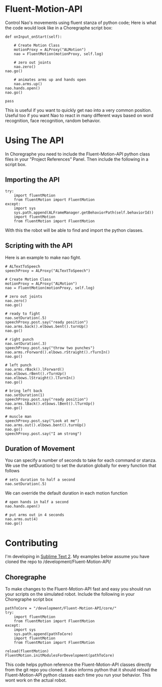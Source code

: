 Fluent-Motion-API
=================

Control Nao's movements using fluent stanza of python code; Here is what the code would look like in a Choregraphe script box:

    def onInput_onStart(self):

    	# Create Motion Class
    	motionProxy = ALProxy("ALMotion")
    	nao = FluentMotion(motionProxy, self.log)

    	# zero out joints
    	nao.zero()
	nao.go()

    	# animates arms up and hands open
    	nao.arms.up()
	nao.hands.open()
	nao.go()
 
    pass

This is useful if you want to quickly get nao into a very common position.  Useful too if you want Nao to react in many different ways based on word recognition, face recognition, random behavior.

Using The API
=================
In Choregraphe you need to include the Fluent-Motion-API python class files in your "Project References" Panel.  Then include the following in a script box.

Importing the API
-----------------
    try:
    	import fluentMotion
    	from fluentMotion import FluentMotion
    except:
    	import sys
    	sys.path.append(ALFrameManager.getBehaviorPath(self.behaviorId))
    	import fluentMotion
    	from fluentMotion import FluentMotion

With this the robot will be able to find and import the python classes. 

Scripting with the API
----------------------
Here is an example to make nao fight.

    # ALTextToSpeech
    speechProxy = ALProxy("ALTextToSpeech")

    # Create Motion Class
    motionProxy = ALProxy("ALMotion")
    nao = FluentMotion(motionProxy, self.log)

    # zero out joints
    nao.zero()
    nao.go()

    # ready to fight
    nao.setDuration(.5)
    speechProxy.post.say("ready position")
    nao.arms.back().elbows.bent().turnUp()
    nao.go()

    # right punch
    nao.setDuration(.3)
    speechProxy.post.say("throw two punches")
    nao.arms.rForward().elbows.rStraight().rTurnIn()
    nao.go()
 
    # left punch
    nao.arms.rBack().lForward()
    nao.elbows.rBent().rTurnUp()
    nao.elbows.lStraight().lTurnIn()
    nao.go()
 
    # bring left back
    nao.setDuration(1)
    speechProxy.post.say("ready position")
    nao.arms.lBack().elbows.lBent().lTurnUp()
    nao.go()

    # muscle man
    speechProxy.post.say("Look at me")
    nao.arms.out().elbows.bent().turnUp()
    nao.go()
    speechProxy.post.say("I am strong")

Duration of Movement
--------------------
You can specify a number of seconds to take for each command or stanza. We use the setDuration() to set the duration globally for every function that follows

    # sets duration to half a second 
    nao.setDuration(.5)

We can override the default duration in each motion function

    # open hands in half a second
    nao.hands.open()

    # put arms out in 4 seconds
    nao.arms.out(4)
    nao.go()

Contributing
============
I'm developing in [Sublime Text 2](http://www.sublimetext.com/2 "Sublime Text 2"). My examples below assume you have cloned the repo to /development/Fluent-Motion-API/

Choregraphe
-----------
To make changes to the Fluent-Motion-API fast and easy you should run your scripts on the simulated robot.  Include the following in your Choregraphe script box

    pathToCore = "/development/Fluent-Motion-API/core/"
    try:
    	import fluentMotion
    	from fluentMotion import FluentMotion
    except:
    	import sys
    	sys.path.append(pathToCore)
    	import fluentMotion
    	from fluentMotion import FluentMotion
            
    reload(fluentMotion)
    FluentMotion.initModulesForDevelopment(pathToCore)

This code helps python reference the Fluent-Motion-API classes directly from the git repo you cloned. It also informs python that it should reload the Fluent-Motion-API python classes each time you run your behavior. This wont work on the actual robot.

